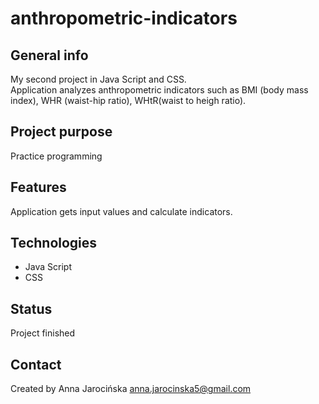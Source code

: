 # anthropometric-indicators

## General info
My second project in Java Script and CSS.<br>
Application analyzes anthropometric indicators such as BMI (body mass index), WHR (waist-hip ratio), WHtR(waist to heigh ratio).

## Project purpose
Practice programming

## Features
Application gets input values and calculate indicators.

## Technologies
- Java Script<br>
- CSS

## Status
Project finished

## Contact

Created by Anna Jarocińska anna.jarocinska5@gmail.com
